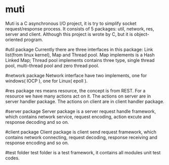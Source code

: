 # muti
Muti is a C asynchronous I/O project, it is try to simplify socket request/response process.
It consists of 5 packages: util, network, res, server and client. 
Although this project is wrote by C, but it is object-oriented program.

#util package
Currently there are three interfaces in this package: Link list(from linux kernel), Map and Thread pool.
Map implements is a Hash Linked Map;
Thread pool implements contains three type, single thread pool, multi-thread pool and zero thread pool.

#network package
Network interface have two implements, one for windows( IOCP ), one for Linux( epoll ).

#res package
res means resource, the concept is from REST. For a resource we have many actions act on it. The actions on server are in server handler package.
The actions on client are in client handler package.

#server package
Server package is a server request handle framework, which contains network service, request encoding, action excute and response decoding and so on.

#client package
Client package is client send request framework, which contains network connecting, request decoding, response receiving and response encoding and so on.

#test folder
test folder is a test framework, it contains all modules unit test codes.


